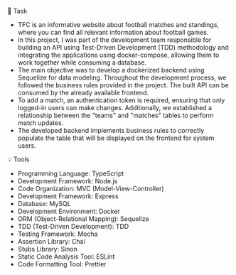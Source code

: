 📝 Task
- TFC is an informative website about football matches and standings, where you can find all relevant information about football games.
- In this project, I was part of the development team responsible for building an API using Test-Driven Development (TDD) methodology and integrating the applications using docker-compose, allowing them to work together while consuming a database.
- The main objective was to develop a dockerized backend using Sequelize for data modeling. Throughout the development process, we followed the business rules provided in the project. The built API can be consumed by the already available frontend.
- To add a match, an authentication token is required, ensuring that only logged-in users can make changes. Additionally, we established a relationship between the "teams" and "matches" tables to perform match updates.
- The developed backend implements business rules to correctly populate the table that will be displayed on the frontend for system users.

💡 Tools
- Programming Language: TypeScript
- Development Framework: Node.js
- Code Organization: MVC (Model-View-Controller)
- Development Framework: Express
- Database: MySQL
- Development Environment: Docker
- ORM (Object-Relational Mapping): Sequelize
- TDD (Test-Driven Development): TDD
- Testing Framework: Mocha
- Assertion Library: Chai
- Stubs Library: Sinon
- Static Code Analysis Tool: ESLint
- Code Formatting Tool: Prettier
